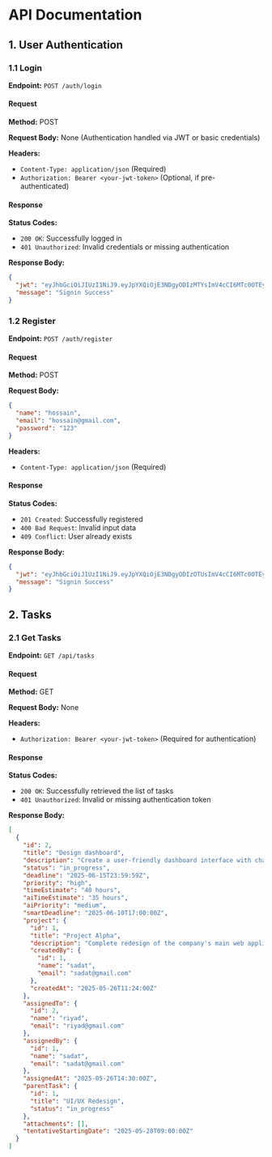 # API Documentation

## 1. User Authentication

### 1.1 Login

**Endpoint:** `POST /auth/login`

#### Request

**Method:** POST

**Request Body:** None (Authentication handled via JWT or basic credentials)

**Headers:**

- `Content-Type: application/json` (Required)
- `Authorization: Bearer <your-jwt-token>` (Optional, if pre-authenticated)

#### Response

**Status Codes:**

- `200 OK`: Successfully logged in
- `401 Unauthorized`: Invalid credentials or missing authentication

**Response Body:**

```json 
{
  "jwt": "eyJhbGciOiJIUzI1NiJ9.eyJpYXQiOjE3NDgyODIzMTYsImV4cCI6MTc0OTEyODMxNiwiZW1haWwiOiJyaXlhZEBnbWFpbC5jb20iLCJhdXRob3JpdGllcyI6IiJ9.pngiqPgtFYxD4UjKjzRCk3E573qDn-WaYBJvoR4oAZk",
  "message": "Signin Success"
}
```

### 1.2 Register

**Endpoint:** `POST /auth/register`

#### Request

**Method:** POST

**Request Body:**

```json 
{
  "name": "hossain",
  "email": "hossain@gmail.com",
  "password": "123"
}
```

**Headers:**

- `Content-Type: application/json` (Required)

#### Response

**Status Codes:**

- `201 Created`: Successfully registered
- `400 Bad Request`: Invalid input data
- `409 Conflict`: User already exists

**Response Body:**

```json 
{
  "jwt": "eyJhbGciOiJIUzI1NiJ9.eyJpYXQiOjE3NDgyODIzOTUsImV4cCI6MTc0OTEyODM5NSwiZW1haWwiOiJob3NzYWluQGdtYWlsLmNvbSIsImF1dGhvcml0aWVzIjoiIn0.0AuhxlnxUTVdUYI79-FQHKAepivdmtrduFyOezgEBoA",
  "message": "Signin Success"
}
```

## 2. Tasks

### 2.1 Get Tasks

**Endpoint:** `GET /api/tasks`

#### Request

**Method:** GET

**Request Body:** None

**Headers:**

- `Authorization: Bearer <your-jwt-token>` (Required for authentication)

#### Response

**Status Codes:**

- `200 OK`: Successfully retrieved the list of tasks
- `401 Unauthorized`: Invalid or missing authentication token

**Response Body:**

```json 
[
  {
    "id": 2,
    "title": "Design dashboard",
    "description": "Create a user-friendly dashboard interface with charts and analytics",
    "status": "in_progress",
    "deadline": "2025-06-15T23:59:59Z",
    "priority": "high",
    "timeEstimate": "40 hours",
    "aiTimeEstimate": "35 hours",
    "aiPriority": "medium",
    "smartDeadline": "2025-06-10T17:00:00Z",
    "project": {
      "id": 1,
      "title": "Project Alpha",
      "description": "Complete redesign of the company's main web application",
      "createdBy": {
        "id": 1,
        "name": "sadat",
        "email": "sadat@gmail.com"
      },
      "createdAt": "2025-05-26T11:24:00Z"
    },
    "assignedTo": {
      "id": 2,
      "name": "riyad",
      "email": "riyad@gmail.com"
    },
    "assignedBy": {
      "id": 1,
      "name": "sadat",
      "email": "sadat@gmail.com"
    },
    "assignedAt": "2025-05-26T14:30:00Z",
    "parentTask": {
      "id": 1,
      "title": "UI/UX Redesign",
      "status": "in_progress"
    },
    "attachments": [],
    "tentativeStartingDate": "2025-05-28T09:00:00Z"
  }
]
```